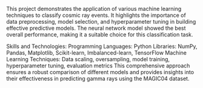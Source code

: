 This project demonstrates the application of various machine learning techniques to classify cosmic ray events. It highlights the importance of data preprocessing, model selection, and hyperparameter tuning in building effective predictive models. The neural network model showed the best overall performance, making it a suitable choice for this classification task.

Skills and Technologies:
Programming Languages: Python
Libraries: NumPy, Pandas, Matplotlib, Scikit-learn, Imbalanced-learn, TensorFlow
Machine Learning Techniques: Data scaling, oversampling, model training, hyperparameter tuning, evaluation metrics
This comprehensive approach ensures a robust comparison of different models and provides insights into their effectiveness in predicting gamma rays using the MAGIC04 dataset.
